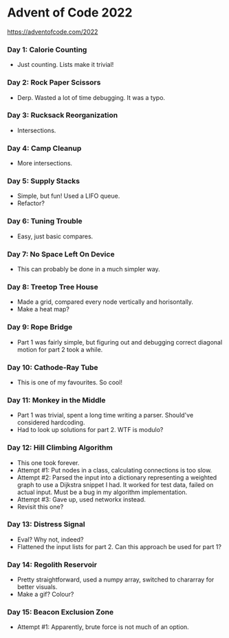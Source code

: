 # Advent of Code 2022
https://adventofcode.com/2022

### Day 1: Calorie Counting
* Just counting. Lists make it trivial!

### Day 2: Rock Paper Scissors
* Derp. Wasted a lot of time debugging. It was a typo.

### Day 3: Rucksack Reorganization
* Intersections.

### Day 4: Camp Cleanup
* More intersections.

### Day 5: Supply Stacks
* Simple, but fun! Used a LIFO queue.
* Refactor?

### Day 6: Tuning Trouble
* Easy, just basic compares.

### Day 7: No Space Left On Device
* This can probably be done in a much simpler way.

### Day 8: Treetop Tree House
* Made a grid, compared every node vertically and horisontally.
* Make a heat map?

### Day 9: Rope Bridge
* Part 1 was fairly simple, but figuring out and debugging correct diagonal motion for part 2 took a while.

### Day 10: Cathode-Ray Tube
* This is one of my favourites. So cool!

### Day 11: Monkey in the Middle
* Part 1 was trivial, spent a long time writing a parser. Should've considered hardcoding. 
* Had to look up solutions for part 2. WTF is modulo?

### Day 12: Hill Climbing Algorithm
* This one took forever.
* Attempt #1: Put nodes in a class, calculating connections is too slow.
* Attempt #2: Parsed the input into a dictionary representing a weighted graph to use a Dijkstra snippet I had. It worked for test data, failed on actual input. Must be a bug in my algorithm implementation.
* Attempt #3: Gave up, used networkx instead.
* Revisit this one?

### Day 13: Distress Signal
* Eval? Why not, indeed?
* Flattened the input lists for part 2. Can this approach be used for part 1?

### Day 14: Regolith Reservoir
* Pretty straightforward, used a numpy array, switched to chararray for better visuals.
* Make a gif? Colour?

### Day 15: Beacon Exclusion Zone
* Attempt #1: Apparently, brute force is not much of an option.